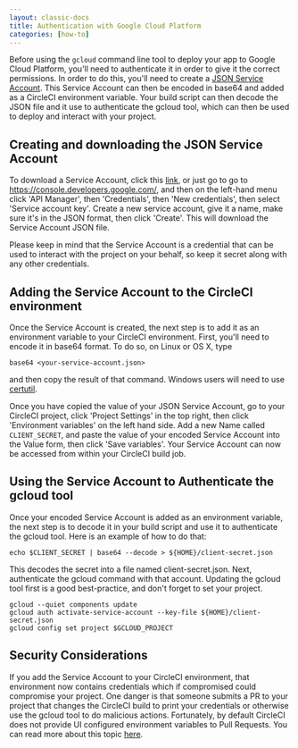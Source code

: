 ```yaml
---
layout: classic-docs
title: Authentication with Google Cloud Platform
categories: [how-to]
---
```


Before using the `gcloud` command line tool to deploy your app to Google Cloud Platform, you'll need to authenticate it in order to give it the correct permissions. In order to do this, you'll need to create a [JSON Service Account](https://developers.google.com/identity/protocols/OAuth2ServiceAccount). This Service Account can then be encoded in base64 and added as a CircleCI environment variable. Your build script can then decode the JSON file and it use to authenticate the gcloud tool, which can then be used to deploy and interact with your project.

## Creating and downloading the JSON Service Account

To download a Service Account, click this [link](https://console.developers.google.com/apis/credentials/serviceaccountkey?project=_), or just go to go to https://console.developers.google.com/, and then on the left-hand menu click 'API Manager', then 'Credentials', then 'New credentials', then select 'Service account key'. Create a new service account, give it a name, make sure it's in the JSON format, then click 'Create'. This will download the Service Account JSON file.

Please keep in mind that the Service Account is a credential that can be used to interact with the project on your behalf, so keep it secret along with any other credentials.

## Adding the Service Account to the CircleCI environment

Once the Service Account is created, the next step is to add it as an environment variable to your CircleCI environment. First, you'll need to encode it in base64 format. To do so, on Linux or OS X, type

    base64 <your-service-account.json>

and then copy the result of that command. Windows users will need to use [certutil](http://stackoverflow.com/questions/16945780/decoding-base64-in-batch).

Once you have copied the value of your JSON Service Account, go to your CircleCI project, click 'Project Settings' in the top right, then click 'Environment variables' on the left hand side. Add a new Name called `CLIENT_SECRET`, and paste the value of your encoded Service Account into the Value form, then click 'Save variables'. Your Service Account can now be accessed from within your CircleCI build job.

## Using the Service Account to Authenticate the gcloud tool

Once your encoded Service Account is added as an environment variable, the next step is to decode it in your build script and use it to authenticate the gcloud tool. Here is an example of how to do that:

    echo $CLIENT_SECRET | base64 --decode > ${HOME}/client-secret.json

This decodes the secret into a file named client-secret.json. Next, authenticate the gcloud command with that account. Updating the gcloud tool first is a good best-practice, and don't forget to set your project.

	gcloud --quiet components update
	gcloud auth activate-service-account --key-file ${HOME}/client-secret.json
	gcloud config set project $GCLOUD_PROJECT

## Security Considerations

If you add the Service Account to your CircleCI environment, that environment now contains credentials which if compromised could compromise your project. One danger is that someone submits a PR to your project that changes the CircleCI build to print your credentials or otherwise use the gcloud tool to do malicious actions. Fortunately, by default CircleCI does not provide UI configured environment variables to Pull Requests. You can read more about this topic [here](https://circleci.com/docs/fork-pr-builds).
